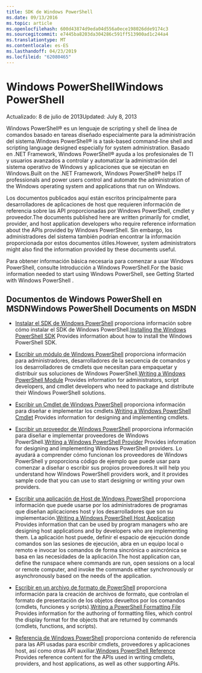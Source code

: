 ```yaml
---
title: SDK de Windows PowerShell
ms.date: 09/13/2016
ms.topic: article
ms.openlocfilehash: 600d43874d9eda04d556a0ece198026dde9174c3
ms.sourcegitcommit: e7445ba8203da304286c591ff513900ad1c244a4
ms.translationtype: MT
ms.contentlocale: es-ES
ms.lasthandoff: 04/23/2019
ms.locfileid: "62080465"
---
```

# <a name="windows-powershell"></a><span data-ttu-id="99373-102">Windows PowerShell</span><span class="sxs-lookup"><span data-stu-id="99373-102">Windows PowerShell</span></span>

<span data-ttu-id="99373-103">Actualizado: 8 de julio de 2013</span><span class="sxs-lookup"><span data-stu-id="99373-103">Updated: July 8, 2013</span></span>

<span data-ttu-id="99373-104">Windows PowerShell® es un lenguaje de scripting y shell de línea de comandos basado en tareas diseñado especialmente para la administración del sistema.</span><span class="sxs-lookup"><span data-stu-id="99373-104">Windows PowerShell® is a task-based command-line shell and scripting language designed especially for system administration.</span></span> <span data-ttu-id="99373-105">Basado en .NET Framework, Windows PowerShell® ayuda a los profesionales de TI y usuarios avanzados a controlar y automatizar la administración del sistema operativo de Windows y aplicaciones que se ejecutan en Windows.</span><span class="sxs-lookup"><span data-stu-id="99373-105">Built on the .NET Framework, Windows PowerShell® helps IT professionals and power users control and automate the administration of the Windows operating system and applications that run on Windows.</span></span>

<span data-ttu-id="99373-106">Los documentos publicados aquí están escritos principalmente para desarrolladores de aplicaciones de host que requieren información de referencia sobre las API proporcionadas por Windows PowerShell, cmdlet y proveedor.</span><span class="sxs-lookup"><span data-stu-id="99373-106">The documents published here are written primarily for cmdlet, provider, and host application developers who require reference information about the APIs provided by Windows PowerShell.</span></span>
<span data-ttu-id="99373-107">Sin embargo, los administradores del sistema también podrían encontrar la información proporcionada por estos documentos útiles.</span><span class="sxs-lookup"><span data-stu-id="99373-107">However, system administrators might also find the information provided by these documents useful.</span></span>

<span data-ttu-id="99373-108">Para obtener información básica necesaria para comenzar a usar Windows PowerShell, consulte Introducción a Windows PowerShell.</span><span class="sxs-lookup"><span data-stu-id="99373-108">For the basic information needed to start using Windows PowerShell, see Getting Started with Windows PowerShell .</span></span>

## <a name="windows-powershell-documents-on-msdn"></a><span data-ttu-id="99373-109">Documentos de Windows PowerShell en MSDN</span><span class="sxs-lookup"><span data-stu-id="99373-109">Windows PowerShell Documents on MSDN</span></span>

- <span data-ttu-id="99373-110">[Instalar el SDK de Windows PowerShell](https://msdn.microsoft.com/en-us/library/ff458115.aspx) proporciona información sobre cómo instalar el SDK de Windows PowerShell.</span><span class="sxs-lookup"><span data-stu-id="99373-110">[Installing the Windows PowerShell SDK](https://msdn.microsoft.com/en-us/library/ff458115.aspx) Provides information about how to install the Windows PowerShell SDK.</span></span>

- <span data-ttu-id="99373-111">[Escribir un módulo de Windows PowerShell](./module/writing-a-windows-powershell-module.md) proporciona información para administradores, desarrolladores de la secuencia de comandos y los desarrolladores de cmdlets que necesitan para empaquetar y distribuir sus soluciones de Windows PowerShell.</span><span class="sxs-lookup"><span data-stu-id="99373-111">[Writing a Windows PowerShell Module](./module/writing-a-windows-powershell-module.md) Provides information for administrators, script developers, and cmdlet developers who need to package and distribute their Windows PowerShell solutions.</span></span>

- <span data-ttu-id="99373-112">[Escribir un Cmdlet de Windows PowerShell](./cmdlet/writing-a-windows-powershell-cmdlet.md) proporciona información para diseñar e implementar los cmdlets.</span><span class="sxs-lookup"><span data-stu-id="99373-112">[Writing a Windows PowerShell Cmdlet](./cmdlet/writing-a-windows-powershell-cmdlet.md) Provides information for designing and implementing cmdlets.</span></span>

- <span data-ttu-id="99373-113">[Escribir un proveedor de Windows PowerShell](./provider/writing-a-windows-powershell-provider.md) proporciona información para diseñar e implementar proveedores de Windows PowerShell.</span><span class="sxs-lookup"><span data-stu-id="99373-113">[Writing a Windows PowerShell Provider](./provider/writing-a-windows-powershell-provider.md) Provides information for designing and implementing Windows PowerShell providers.</span></span> <span data-ttu-id="99373-114">Lo ayudará a comprender cómo funcionan los proveedores de Windows PowerShell y proporciona código de ejemplo que puede usar para comenzar a diseñar o escribir sus propios proveedores.</span><span class="sxs-lookup"><span data-stu-id="99373-114">It will help you understand how Windows PowerShell providers work, and it provides sample code that you can use to start designing or writing your own providers.</span></span>

- <span data-ttu-id="99373-115">[Escribir una aplicación de Host de Windows PowerShell](./hosting/writing-a-windows-powershell-host-application.md) proporciona información que puede usarse por los administradores de programas que diseñan aplicaciones host y los desarrolladores que son su implementación.</span><span class="sxs-lookup"><span data-stu-id="99373-115">[Writing a Windows PowerShell Host Application](./hosting/writing-a-windows-powershell-host-application.md) Provides information that can be used by program managers who are designing host applications and by developers who are implementing them.</span></span> <span data-ttu-id="99373-116">La aplicación host puede, definir el espacio de ejecución donde comandos son las sesiones de ejecución, abra en un equipo local o remoto e invocar los comandos de forma sincrónica o asincrónica se basa en las necesidades de la aplicación.</span><span class="sxs-lookup"><span data-stu-id="99373-116">The host application can, define the runspace where commands are run, open sessions on a local or remote computer, and invoke the commands either synchronously or asynchronously based on the needs of the application.</span></span>

- <span data-ttu-id="99373-117">[Escribir en un archivo de formato de PowerShell](./format/writing-a-powershell-formatting-file.md) proporciona información para la creación de archivos de formato, que controlan el formato de presentación de los objetos devueltos por los comandos (cmdlets, funciones y scripts).</span><span class="sxs-lookup"><span data-stu-id="99373-117">[Writing a PowerShell Formatting File](./format/writing-a-powershell-formatting-file.md) Provides information for the authoring of formatting files, which control the display format for the objects that are returned by commands (cmdlets, functions, and scripts).</span></span>

- <span data-ttu-id="99373-118">[Referencia de Windows PowerShell](./windows-powershell-reference.md) proporciona contenido de referencia para las API usadas para escribir cmdlets, proveedores y aplicaciones host, así como otras API auxiliar.</span><span class="sxs-lookup"><span data-stu-id="99373-118">[Windows PowerShell Reference](./windows-powershell-reference.md) Provides reference content for the APIs used in writing cmdlets, providers, and host applications, as well as other supporting APIs.</span></span>
